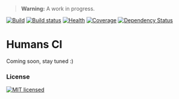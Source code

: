 > **Warning:** A work in progress.

[![Build](https://api.travis-ci.org/humans-ci/app.svg?branch=master)](https://travis-ci.org/humans-ci/app)
[![Build status](https://ci.appveyor.com/api/projects/status/hy3feo1uva3d2bnv?svg=true)](https://ci.appveyor.com/project/ahmed-taj/app)
[![Health](https://landscape.io/github/humans-ci/app/master/landscape.svg?style=flat)](https://landscape.io/github/humans-ci/app/master)
[![Coverage](https://codecov.io/gh/humans-ci/app/branch/master/graph/badge.svg)](https://codecov.io/gh/humans-ci/app)
[![Dependency Status](https://www.versioneye.com/user/projects/576384140735400043c1bacb/badge.svg?style=flat)](https://www.versioneye.com/user/projects/576384140735400043c1bacb)


# Humans CI

Coming soon, stay tuned :)

### License

[![MIT licensed](https://img.shields.io/badge/license-MIT-blue.svg)](LICENSE)
